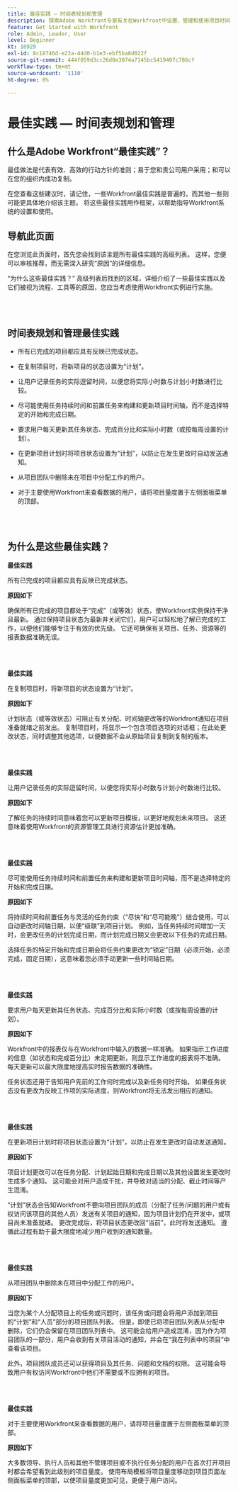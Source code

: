 ```yaml
---
title: 最佳实践 — 时间表规划和管理
description: 探索Adobe Workfront专家有关在Workfront中设置、管理和使用项目时间轴的最佳实践建议。
feature: Get Started with Workfront
role: Admin, Leader, User
level: Beginner
kt: 10929
exl-id: 8c18746d-e23a-44d0-b1e3-ebf5ba8d022f
source-git-commit: 444f059d3cc26d8e3074a7145bc5419407c786cf
workflow-type: tm+mt
source-wordcount: '1110'
ht-degree: 0%

---
```


# 最佳实践 — 时间表规划和管理

## 什么是Adobe Workfront“最佳实践”？

最佳做法是代表有效、高效的行动方针的准则；易于您和贵公司用户采用；和可以在您的组织内成功复制。

在您查看这些建议时，请记住，一些Workfront最佳实践是普遍的，而其他一些则可能更具体地介绍该主题。 将这些最佳实践用作框架，以帮助指导Workfront系统的设置和使用。

## 导航此页面

在您浏览此页面时，首先您会找到该主题所有最佳实践的高级列表。 这样，您便可以审核推荐，而无需深入研究“原因”的详细信息。

“为什么这些最佳实践？” 高级列表后找到的区域，详细介绍了一些最佳实践以及它们被视为流程、工具等的原因，您应当考虑使用Workfront实例进行实施。

</br>
</br>

## 时间表规划和管理最佳实践

* 所有已完成的项目都应具有反映已完成状态。

* 在复制项目时，将新项目的状态设置为“计划”。

* 让用户记录任务的实际逗留时间，以便您将实际小时数与计划小时数进行比较。

* 尽可能使用任务持续时间和前置任务来构建和更新项目时间轴，而不是选择特定的开始和完成日期。

* 要求用户每天更新其任务状态、完成百分比和实际小时数（或按每周设置的计划）。

* 在更新项目计划时将项目状态设置为“计划”，以防止在发生更改时自动发送通知。

* 从项目团队中删除未在项目中分配工作的用户。

* 对于主要使用Workfront来查看数据的用户，请将项目量度置于左侧面板菜单的顶部。


</br>
</br>


## 为什么是这些最佳实践？

**最佳实践**

所有已完成的项目都应具有反映已完成状态。


**原因如下**

确保所有已完成的项目都处于“完成”（或等效）状态，使Workfront实例保持干净且最新。 通过保持项目状态为最新并关闭它们，用户可以轻松地了解已完成的工作，以便他们能够专注于有效的优先级。 它还可确保有关项目、任务、资源等的报表数据准确无误。


</br>
</br>

**最佳实践**

在复制项目时，将新项目的状态设置为“计划”。

**原因如下**

计划状态（或等效状态）可阻止有关分配、时间轴更改等的Workfront通知在项目准备就绪之前发出。 复制项目时，将显示一个包含项目选项的对话框；在此处更改状态，同时调整其他选项，以便数据不会从原始项目复制到复制的版本。

</br>
</br>

**最佳实践**

让用户记录任务的实际逗留时间，以便您将实际小时数与计划小时数进行比较。


**原因如下**

了解任务的持续时间意味着您可以更新项目模板，以更好地规划未来项目。 这还意味着使用Workfront的资源管理工具进行资源估计更加准确。

</br>
</br>

**最佳实践**

尽可能使用任务持续时间和前置任务来构建和更新项目时间轴，而不是选择特定的开始和完成日期。

**原因如下**

将持续时间和前置任务与灵活的任务约束（“尽快”和“尽可能晚”）结合使用，可以自动更改时间轴日期，以便“级联”到项目计划。 例如，当任务持续时间增加一天时，会更改任务的计划完成日期，而计划完成日期又会更改以下任务的完成日期。

选择任务的特定开始和完成日期会将任务约束更改为“锁定”日期（必须开始，必须完成，固定日期），这意味着您必须手动更新一些时间轴日期。

</br>
</br>


**最佳实践**

要求用户每天更新其任务状态、完成百分比和实际小时数（或按每周设置的计划）。

**原因如下**

Workfront中的报表仅与在Workfront中输入的数据一样准确。 如果指示工作进度的信息（如状态和完成百分比）未定期更新，则显示工作进度的报表将不准确。 每天更新可以最大限度地提高实时报告数据的准确性。


任务状态还用于告知用户先前的工作何时完成以及新任务何时开始。 如果任务状态没有更改为反映工作项的实际进度，则Workfront将无法发出相应的通知。

</br>
</br>

**最佳实践**

在更新项目计划时将项目状态设置为“计划”，以防止在发生更改时自动发送通知。

**原因如下**

项目计划更改可以在任务分配、计划起始日期和完成日期以及其他设置发生更改时生成多个通知。 这可能会对用户造成干扰，并导致对适当的分配、截止时间等产生混淆。

“计划”状态会告知Workfront不要向项目团队的成员（分配了任务/问题的用户或有权访问该项目的其他人员）发送有关项目的通知，因为项目计划仍在开发中，或项目尚未准备就绪。 更改完成后，将项目状态更改回“当前”，此时将发送通知。 遵循此过程有助于最大限度地减少用户收到的通知数量。

</br>
</br>

**最佳实践**

从项目团队中删除未在项目中分配工作的用户。


**原因如下**

当您为某个人分配项目上的任务或问题时，该任务或问题会将用户添加到项目的“计划”和“人员”部分的项目团队列表。 但是，即使已将项目团队列表从分配中删除，它们仍会保留在项目团队列表中。 这可能会给用户造成混淆，因为作为项目团队的一部分，用户会收到有关项目活动的通知，并会在“我在列表中的项目”中查看该项目。


此外，项目团队成员还可以获得项目及其任务、问题和文档的权限。 这可能会导致用户有权访问Workfront中他们不需要或不应拥有的项目。

</br>
</br>

**最佳实践**

对于主要使用Workfront来查看数据的用户，请将项目量度置于左侧面板菜单的顶部。

**原因如下**

大多数领导、执行人员和其他不管理项目或不执行任务分配的用户在首次打开项目时都会希望看到此级别的项目量度。 使用布局模板将项目量度移动到项目页面左侧面板菜单的顶部，以使项目量度更加可见，更便于用户访问。
